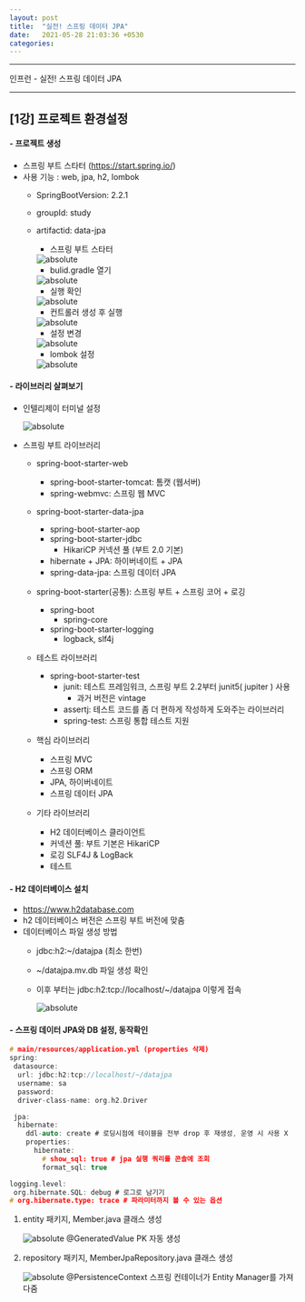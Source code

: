 ```yaml
---
layout: post
title:  "실전! 스프링 데이터 JPA"
date:   2021-05-28 21:03:36 +0530
categories:
---
```

---

인프런 - 실전! 스프링 데이터 JPA

---

## [1강] 프로젝트 환경설정

#### - **프로젝트 생성**

  - 스프링 부트 스타터 (https://start.spring.io/)
  - 사용 기능 : web, jpa, h2, lombok
      - SpringBootVersion: 2.2.1
      - groupId: study
      - artifactid: data-jpa

          * 스프링 부트 스타터
          <img data-action="zoom" src='{{ "/image/123.PNG" | relative_url }}' alt='absolute'>

          * bulid.gradle 열기
          <img data-action="zoom" src='{{ "/image/124.PNG" | relative_url }}' alt='absolute'>

          * 실행 확인
          <img data-action="zoom" src='{{ "/image/125.PNG" | relative_url }}' alt='absolute'>

          * 컨트롤러 생성 후 실행
          <img data-action="zoom" src='{{ "/image/126.PNG" | relative_url }}' alt='absolute'>

          * 설정 변경
          <img data-action="zoom" src='{{ "/image/127.PNG" | relative_url }}' alt='absolute'>

          * lombok 설정
          <img data-action="zoom" src='{{ "/image/128.PNG" | relative_url }}' alt='absolute'>

#### - **라이브러리 살펴보기**

  - 인텔리제이 터미널 설정

    <img data-action="zoom" src='{{ "/image/129.PNG" | relative_url }}' alt='absolute'>

  - 스프링 부트 라이브러리
      * spring-boot-starter-web
          - spring-boot-starter-tomcat: 톰캣 (웹서버)
          - spring-webmvc: 스프링 웹 MVC

      * spring-boot-starter-data-jpa      
          - spring-boot-starter-aop
          - spring-boot-starter-jdbc
              - HikariCP 커넥션 풀 (부트 2.0 기본)
          - hibernate + JPA: 하이버네이트 + JPA
          - spring-data-jpa: 스프링 데이터 JPA

      * spring-boot-starter(공통): 스프링 부트 + 스프링 코어 + 로깅
          - spring-boot
              - spring-core
          - spring-boot-starter-logging
              - logback, slf4j  


    - 테스트 라이브러리
        - spring-boot-starter-test
            - junit: 테스트 프레임워크, 스프링 부트 2.2부터 junit5( jupiter ) 사용
                - 과거 버전은 vintage
            - assertj: 테스트 코드를 좀 더 편하게 작성하게 도와주는 라이브러리
            - spring-test: 스프링 통합 테스트 지원


    - 핵심 라이브러리
        - 스프링 MVC
        - 스프링 ORM
        - JPA, 하이버네이트
        - 스프링 데이터 JPA

    - 기타 라이브러리
        - H2 데이터베이스 클라이언트
        - 커넥션 풀: 부트 기본은 HikariCP
        - 로깅 SLF4J & LogBack
        - 테스트

#### - **H2 데이터베이스 설치**

  - https://www.h2database.com
  - h2 데이터베이스 버전은 스프링 부트 버전에 맞춤
  - 데이터베이스 파일 생성 방법
      - jdbc:h2:~/datajpa (최소 한번)
      - ~/datajpa.mv.db 파일 생성 확인
      - 이후 부터는 jdbc:h2:tcp://localhost/~/datajpa 이렇게 접속

        <img data-action="zoom" src='{{ "/image/130.PNG" | relative_url }}' alt='absolute'>

#### - **스프링 데이터 JPA와 DB 설정, 동작확인**

  ```c
  # main/resources/application.yml (properties 삭제)
  spring:
   datasource:
    url: jdbc:h2:tcp://localhost/~/datajpa
    username: sa
    password:
    driver-class-name: org.h2.Driver

   jpa:
    hibernate:
      ddl-auto: create # 로딩시점에 테이블을 전부 drop 후 재생성, 운영 시 사용 X
      properties:
        hibernate:
          # show_sql: true # jpa 실행 쿼리를 콘솔에 조회
          format_sql: true

  logging.level:
   org.hibernate.SQL: debug # 로그로 남기기
  # org.hibernate.type: trace # 파라미터까지 볼 수 있는 옵션
  ```

  1. entity 패키지, Member.java 클래스 생성

      <img data-action="zoom" src='{{ "/image/131.PNG" | relative_url }}' alt='absolute'>  
      @GeneratedValue  
      PK 자동 생성

  1. repository 패키지, MemberJpaRepository.java 클래스 생성

      <img data-action="zoom" src='{{ "/image/132.PNG" | relative_url }}' alt='absolute'>  
      @PersistenceContext  
      스프링 컨테이너가 Entity Manager를 가져다줌
